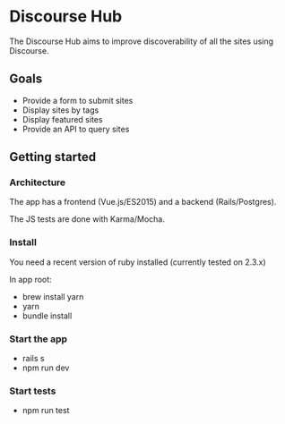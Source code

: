 # Discourse Hub

The Discourse Hub aims to improve discoverability of all the sites using Discourse.


## Goals

- Provide a form to submit sites
- Display sites by tags
- Display featured sites
- Provide an API to query sites


## Getting started

### Architecture

The app has a frontend (Vue.js/ES2015) and a backend (Rails/Postgres).

The JS tests are done with Karma/Mocha.


### Install

You need a recent version of ruby installed (currently tested on 2.3.x)

In app root:
- brew install yarn
- yarn
- bundle install


###  Start the app

- rails s
- npm run dev


### Start tests

- npm run test
